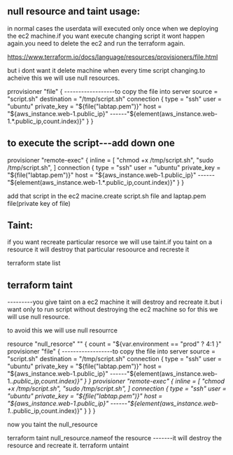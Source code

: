 null resource and taint usage:
---------------------------------------
in normal cases the userdata will executed only once when we deploying the ec2 machine.if you want execute changing script it wont happen again.you need to delete the ec2 
and run the terraform again.

https://www.terraform.io/docs/language/resources/provisioners/file.html

but i dont want it delete machine when every time script changing.to acheive this we will use null resources.

prrovisioner "file" { ------------------to copy the file into server
  source = "script.sh"
  destination = "/tmp/script.sh"
  connection {
  type = "ssh"
  user = "ubuntu"
  private_key = "${file("labtap.pem")}"
  host = "${aws_instance.web-1.public_ip}" ------"${element(aws_instance.web-1.*.public_ip,count.index)}"
  }
  }
  
  to execute the script---add down one 
  -----------------------------
  
  provisioner "remote-exec" {
  inline = [
    "chmod +x /tmp/script.sh",
    "sudo /tmp/script.sh",
    ]
    connection {
  type = "ssh"
  user = "ubuntu"
  private_key = "${file("labtap.pem")}"
  host = "${aws_instance.web-1.public_ip}" ------"${element(aws_instance.web-1.*.public_ip,count.index)}"
  }
  }
    
  
  
  add that script in the ec2 macine.create script.sh file and laptap.pem file(private key of file)
  
  
  Taint:
  ------------------------
  
  if you want recreate particular resorce we will use taint.if you taint on a resource it will destroy that particular resoource and recreste it
  
  terraform state list
  
  terraform taint <any resource name>
  -----------------------------------------
  ---------you give taint on a ec2 machine it will destroy and recreate it.but i want only to run script without destroying the ec2 machine 
  so for this we will use null resource.
 
  
to avoid this we will use null resourrce
  
  resource "null_resorce" "<name>"
  {
      count = "${var.environment == "prod" ? 4:1 }"
    provisioner "file" { ------------------to copy the file into server
  source = "script.sh"
  destination = "/tmp/script.sh"
  connection {
  type = "ssh"
  user = "ubuntu"
  private_key = "${file("labtap.pem")}"
  host = "${aws_instance.web-1.public_ip}" ------"${element(aws_instance.web-1.*.public_ip,count.index)}"
  }
  }
  provisioner "remote-exec" {
  inline = [
    "chmod +x /tmp/script.sh",
    "sudo /tmp/script.sh",
    ]
    connection {
  type = "ssh"
  user = "ubuntu"
  private_key = "${file("labtap.pem")}"
  host = "${aws_instance.web-1.public_ip}" ------"${element(aws_instance.web-1.*.public_ip,count.index)}"
  }
  }
}  
  
  
  now you taint the null_resource
  
  terraform taint null_resource.nameof the resource  -------it will destroy the resource and recreate it.
  terraform untaint <resourcename>
